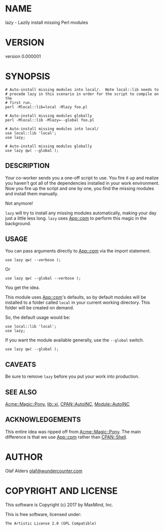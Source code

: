 # NAME

lazy - Lazily install missing Perl modules

# VERSION

version 0.000001

# SYNOPSIS

    # Auto-install missing modules into local/.  Note local::lib needs to
    # precede lazy in this scenario in order for the script to compile on the
    # first run.
    perl -Mlocal::lib=local -Mlazy foo.pl

    # Auto-install missing modules globally
    perl -Mlocal::lib -Mlazy=--global foo.pl

    # Auto-install missing modules into local/
    use local::lib 'local';
    use lazy;

    # Auto-install missing modules globally
    use lazy qw( --global );

## DESCRIPTION

Your co-worker sends you a one-off script to use.  You fire it up and realize
you haven't got all of the dependencies installed in your work environment.
Now you fire up the script and one by one, you find the missing modules and
install them manually.

Not anymore!

`lazy` will try to install any missing modules automatically, making your day
just a little less long.  `lazy` uses [App::cpm](https://metacpan.org/pod/App::cpm) to perform this magic in the
background.

## USAGE

You can pass arguments directly to [App::cpm](https://metacpan.org/pod/App::cpm) via the import statement.

    use lazy qw( --verbose );

Or

    use lazy qw( --global --verbose );

You get the idea.

This module uses [App::cpm](https://metacpan.org/pod/App::cpm)'s defaults, so by default modules will be
installed to a folder called `local` in your current working directory.  This
folder will be created on demand.

So, the default usage would be:

    use local::lib 'local';
    use lazy;

If you want the module available generally, use the `--global` switch.

    use lazy qw( --global );

## CAVEATS

Be sure to remove `lazy` before you put your work into production.

## SEE ALSO

[Acme::Magic::Pony](https://metacpan.org/pod/Acme::Magic::Pony), [lib::xi](https://metacpan.org/pod/lib::xi), [CPAN::AutoINC](https://metacpan.org/pod/CPAN::AutoINC), [Module::AutoINC](https://metacpan.org/pod/Module::AutoINC)

## ACKNOWLEDGEMENTS

This entire idea was ripped off from [Acme::Magic::Pony](https://metacpan.org/pod/Acme::Magic::Pony).  The main difference
is that we use [App::cpm](https://metacpan.org/pod/App::cpm) rather than [CPAN::Shell](https://metacpan.org/pod/CPAN::Shell).

# AUTHOR

Olaf Alders <olaf@wundercounter.com>

# COPYRIGHT AND LICENSE

This software is Copyright (c) 2017 by MaxMind, Inc.

This is free software, licensed under:

    The Artistic License 2.0 (GPL Compatible)
